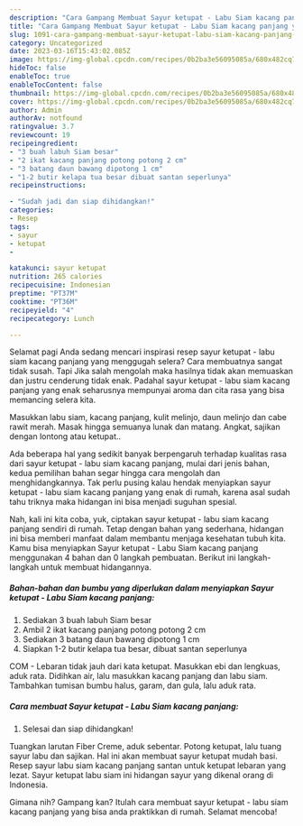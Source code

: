 ```yaml
---
description: "Cara Gampang Membuat Sayur ketupat - Labu Siam kacang panjang yang Bikin Ngiler, Buat Buka Puasa}"
title: "Cara Gampang Membuat Sayur ketupat - Labu Siam kacang panjang yang Bikin Ngiler, Buat Buka Puasa}"
slug: 1091-cara-gampang-membuat-sayur-ketupat-labu-siam-kacang-panjang-yang-bikin-ngiler-buat-buka-puasa
category: Uncategorized
date: 2023-03-16T15:43:02.085Z
image: https://img-global.cpcdn.com/recipes/0b2ba3e56095085a/680x482cq70/sayur-ketupat-labu-siam-kacang-panjang-foto-resep-utama.jpg
hideToc: false
enableToc: true
enableTocContent: false
thumbnail: https://img-global.cpcdn.com/recipes/0b2ba3e56095085a/680x482cq70/sayur-ketupat-labu-siam-kacang-panjang-foto-resep-utama.jpg
cover: https://img-global.cpcdn.com/recipes/0b2ba3e56095085a/680x482cq70/sayur-ketupat-labu-siam-kacang-panjang-foto-resep-utama.jpg
author: Admin
authorAv: notfound
ratingvalue: 3.7
reviewcount: 19
recipeingredient:
- "3 buah labuh Siam besar"
- "2 ikat kacang panjang potong potong 2 cm"
- "3 batang daun bawang dipotong 1 cm"
- "1-2 butir kelapa tua besar dibuat santan seperlunya"
recipeinstructions:

- "Sudah jadi dan siap dihidangkan!"
categories:
- Resep
tags:
- sayur
- ketupat
- 

katakunci: sayur ketupat  
nutrition: 265 calories
recipecuisine: Indonesian
preptime: "PT37M"
cooktime: "PT36M"
recipeyield: "4"
recipecategory: Lunch

---
```



Selamat pagi Anda sedang mencari inspirasi resep sayur ketupat - labu siam kacang panjang yang menggugah selera? Cara membuatnya sangat tidak susah. Tapi Jika salah mengolah maka hasilnya tidak akan memuaskan dan justru cenderung tidak enak. Padahal sayur ketupat - labu siam kacang panjang yang enak seharusnya mempunyai aroma dan cita rasa yang bisa memancing selera kita.


Masukkan labu siam, kacang panjang, kulit melinjo, daun melinjo dan cabe rawit merah. Masak hingga semuanya lunak dan matang. Angkat, sajikan dengan lontong atau ketupat..

Ada beberapa hal yang sedikit banyak berpengaruh terhadap kualitas rasa dari sayur ketupat - labu siam kacang panjang, mulai dari jenis bahan, kedua pemilihan bahan segar hingga cara mengolah dan menghidangkannya. Tak perlu pusing kalau hendak menyiapkan sayur ketupat - labu siam kacang panjang yang enak di rumah, karena asal sudah tahu triknya maka hidangan ini bisa menjadi suguhan spesial.


Nah, kali ini kita coba, yuk, ciptakan sayur ketupat - labu siam kacang panjang sendiri di rumah. Tetap dengan bahan yang sederhana, hidangan ini bisa memberi manfaat dalam membantu menjaga kesehatan tubuh kita. Kamu bisa menyiapkan Sayur ketupat - Labu Siam kacang panjang menggunakan 4 bahan dan 0 langkah pembuatan. Berikut ini langkah-langkah untuk membuat hidangannya.

<!--inarticleads1-->

##### Bahan-bahan dan bumbu yang diperlukan dalam menyiapkan Sayur ketupat - Labu Siam kacang panjang:

1. Sediakan 3 buah labuh Siam besar
1. Ambil 2 ikat kacang panjang potong potong 2 cm
1. Sediakan 3 batang daun bawang dipotong 1 cm
1. Siapkan 1-2 butir kelapa tua besar, dibuat santan seperlunya


COM - Lebaran tidak jauh dari kata ketupat. Masukkan ebi dan lengkuas, aduk rata. Didihkan air, lalu masukkan kacang panjang dan labu siam. Tambahkan tumisan bumbu halus, garam, dan gula, lalu aduk rata. 

<!--inarticleads2-->

##### Cara membuat Sayur ketupat - Labu Siam kacang panjang:


1. Selesai dan siap dihidangkan!

Tuangkan larutan Fiber Creme, aduk sebentar. Potong ketupat, lalu tuang sayur labu dan sajikan. Hal ini akan membuat sayur ketupat mudah basi. Resep sayur labu siam kacang panjang santan untuk ketupat lebaran yang lezat. Sayur ketupat labu siam ini hidangan sayur yang dikenal orang di Indonesia. 

Gimana nih? Gampang kan? Itulah cara membuat sayur ketupat - labu siam kacang panjang yang bisa anda praktikkan di rumah. Selamat mencoba!
